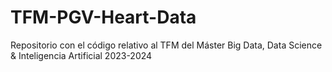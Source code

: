 # TFM-PGV-Heart-Data
Repositorio con el código relativo al TFM del  Máster Big Data, Data Science &amp; Inteligencia Artificial 2023-2024
